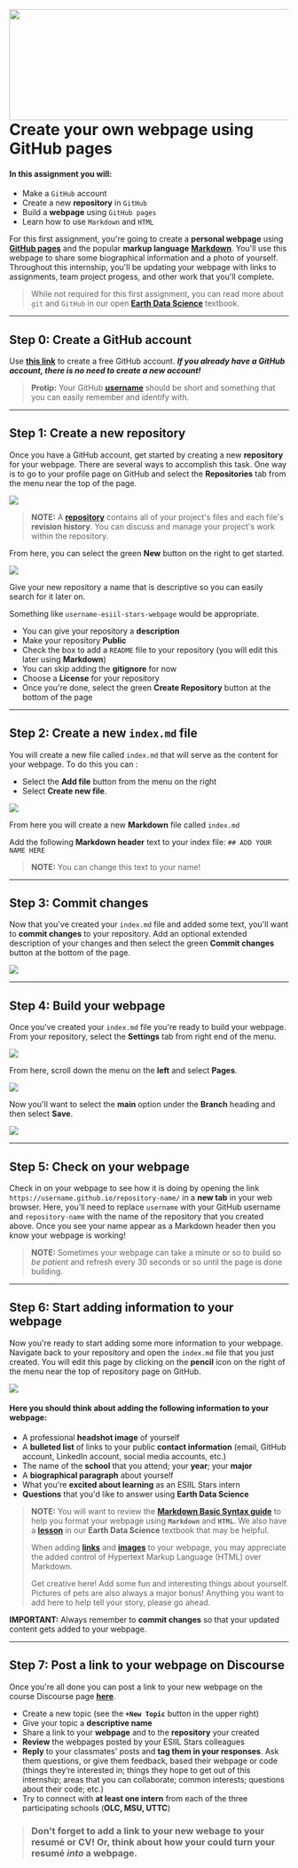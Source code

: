 <img align="right" width="1000" height="200" src="https://raw.githubusercontent.com/cu-esiil-edu/esiil-stars-syllabus-2023/main/esiil-earthlab-cires-header.png">


# Create your own webpage using GitHub pages

#### In this assignment you will: 
* Make a `GitHub` account
* Create a new **repository** in `GitHub`
* Build a **webpage** using `GitHub pages`
* Learn how to use `Markdown` and `HTML`

For this first assignment, you're going to create a **personal webpage** using <a href="https://pages.github.com/" target="_blank">**GitHub pages**</a> and the popular **markup language** <a href="https://www.markdownguide.org/getting-started/" target="_blank">**Markdown**</a>. You'll use this webpage to share some biographical information and a photo of yourself. Throughout this internship, you'll be updating your webpage with links to assignments, team project progess, and other work that you'll complete. 

> While not required for this first assignment, you can read more about `git` and `GitHub` in our open <a href="https://www.earthdatascience.org/courses/intro-to-earth-data-science/git-github/" target="_blank">**Earth Data Science**</a> textbook. 

***

## Step 0: Create a GitHub account
Use <a href="https://github.com/signup?ref_cta=Sign+up&ref_loc=header+logged+out&ref_page=%2F&source=header-home" target="_blank">**this link**</a> to create a free GitHub account. _**If you already have a GitHub account, there is no need to create a new account!**_

> **Protip:** Your GitHub <a href="https://happygitwithr.com/github-acct.html" target="_blank">**username**</a> should be short and something that you can easily remember and identify with.

***

## Step 1: Create a new repository

Once you have a GitHub account, get started by creating a new **repository** for your webpage. There are several ways to accomplish this task. One way is to go to your profile page on GitHub and select the **Repositories** tab from the menu near the top of the page.

<img src="https://raw.githubusercontent.com/cu-esiil-edu/esiil-stars-student-webpages/main/images/repositories.png">


> **NOTE:** A <a href="https://docs.github.com/en/repositories/creating-and-managing-repositories/about-repositories" target="_blank">**repository**</a> contains all of your project's files and each file's **revision history**. You can discuss and manage your project's work within the repository.


From here, you can select the green **New** button on the right to get started.

<img src="https://raw.githubusercontent.com/cu-esiil-edu/esiil-stars-student-webpages/main/images/new-repo.png">


Give your new repository a name that is descriptive so you can easily search for it later on. 

Something like `username-esiil-stars-webpage` would be appropriate.

* You can give your repository a **description**
* Make your repository **Public**
* Check the box to add a `README` file to your repository (you will edit this later using **Markdown**)
* You can skip adding the **gitignore** for now
* Choose a **License** for your repository
* Once you're done, select the green **Create Repository** button at the bottom of the page

***

## Step 2: Create a new `index.md` file
You will create a new file called `index.md` that will serve as the content for your webpage. To do this you can :
* Select the **Add file** button from the menu on the right
* Select **Create new file**. 

<img src="https://raw.githubusercontent.com/cu-esiil-edu/esiil-stars-student-webpages/main/images/create-new-file.png">

From here you will create a new **Markdown** file called `index.md` 

Add the following **Markdown header** text to your index file:
`## ADD YOUR NAME HERE` 

>**NOTE:** You can change this text to your name!

***

## Step 3: Commit changes
Now that you've created your `index.md` file and added some text, you'll want to **commit changes** to your repository. Add an optional extended description of your changes and then select the green **Commit changes** button at the bottom of the page.

<img src="https://raw.githubusercontent.com/cu-esiil-edu/esiil-stars-student-webpages/main/images/commit-changes.png">

***

## Step 4: Build your webpage
Once you've created your `index.md` file you're ready to build your webpage. From your repository, select the **Settings** tab from right end of the menu. 

<img src="https://raw.githubusercontent.com/cu-esiil-edu/esiil-stars-student-webpages/main/images/settings.png">

From here, scroll down the menu on the **left** and select **Pages**.

<img src="https://raw.githubusercontent.com/cu-esiil-edu/esiil-stars-student-webpages/main/images/pages.png">

Now you'll want to select the **main** option under the **Branch** heading and then select **Save**.

<img src="https://raw.githubusercontent.com/cu-esiil-edu/esiil-stars-student-webpages/main/images/select-branch-main.png">

***

## Step 5: Check on your webpage
Check in on your webpage to see how it is doing by opening the link `https://username.github.io/repository-name/` in a **new tab** in your web browser. Here, you'll need to replace `username` with your GitHub username and `repository-name` with the name of the repository that you created above. Once you see your name appear as a Markdown header then you know your webpage is working!


> **NOTE:** Sometimes your webpage can take a minute or so to build so _be patient_ and refresh every 30 seconds or so until the page is done building.


***

## Step 6: Start adding information to your webpage
Now you're ready to start adding some more information to your webpage. Navigate back to your repository and open the `index.md` file that you just created. You will edit this page by clicking on the **pencil** icon on the right of the menu near the top of repository page on GitHub. 

<img src="https://raw.githubusercontent.com/cu-esiil-edu/esiil-stars-student-webpages/main/images/edit-file.png">

#### Here you should think about adding the following information to your webpage:
* A professional **headshot image** of yourself
* A **bulleted list** of links to your public **contact information** (email, GitHub account, LinkedIn account, social media accounts, etc.)
* The name of the **school** that you attend; your **year**; your **major**
* A **biographical paragraph** about yourself
* What you're **excited about learning** as an ESIIL Stars intern
* **Questions** that you'd like to answer using **Earth Data Science**


> **NOTE:** You will want to review the <a href="https://www.markdownguide.org/basic-syntax/" target="_blank">**Markdown Basic Syntax guide**</a> to help you format your webpage using **`Markdown`** and **`HTML`**. We also have a <a href="https://www.earthdatascience.org/courses/intro-to-earth-data-science/file-formats/use-text-files/format-text-with-markdown-jupyter-notebook/" target="_blank">**lesson**</a> in our **Earth Data Science** textbook that may be helpful.
>
> When adding <a href="https://www.w3schools.com/html/html_links.asp" target="_blank">**links**</a> and <a href="https://www.w3schools.com/html/html_images.asp" target="_blank">**images**</a> to your webpage, you may appreciate the added control of Hypertext Markup Language (HTML) over Markdown. 
>
> Get creative here! Add some fun and interesting things about yourself. Pictures of pets are also always a major bonus! Anything you want to add here to help tell your story, please go ahead.


**IMPORTANT:** Always remember to **commit changes** so that your updated content gets added to your webpage.

***

## Step 7: Post a link to your webpage on Discourse
Once you're all done you can post a link to your new webpage on the course Discourse page <a href="https://earthlab.earthdatascience.org/c/esiil-stars/esiil-stars-student-webpages/25" target="_blank">**here**</a>.
* Create a new topic (see the **`+New Topic`** button in the upper right)
* Give your topic a **descriptive name**
* Share a link to your **webpage** and to the **repository** your created
* **Review** the webpages posted by your ESIIL Stars colleagues
* **Reply** to your classmates' posts and **tag them in your responses**. Ask them questions, or give them feedback, based their webpage or code (things they’re interested in; things they hope to get out of this internship; areas that you can collaborate; common interests; questions about their code; etc.)
* Try to connect with **at least one intern** from each of the three participating schools (**OLC, MSU, UTTC**)

> ### Don't forget to add a link to your new webage to your resumé or CV! Or, think about how your could turn your resumé _**into**_ a webpage.
